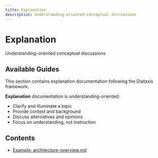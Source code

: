 ```yaml
---
title: Explanation
description: Understanding-oriented conceptual discussions
---
```


# Explanation

Understanding-oriented conceptual discussions

## Available Guides

This section contains explanation documentation following the Diataxis framework.


**Explanation** documentation is understanding-oriented:
- Clarify and illuminate a topic
- Provide context and background
- Discuss alternatives and opinions
- Focus on understanding, not instruction

## Contents

- [Example: architecture-overview.md](./architecture-overview.md)
